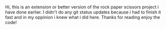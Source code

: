 Hi, this is an extension or better version of the rock paper scissors project i have done earlier.
I didn't do any git status updates because i had to finish it fast and in my oppinion i knew what i did here. Thanks for reading enjoy the code!